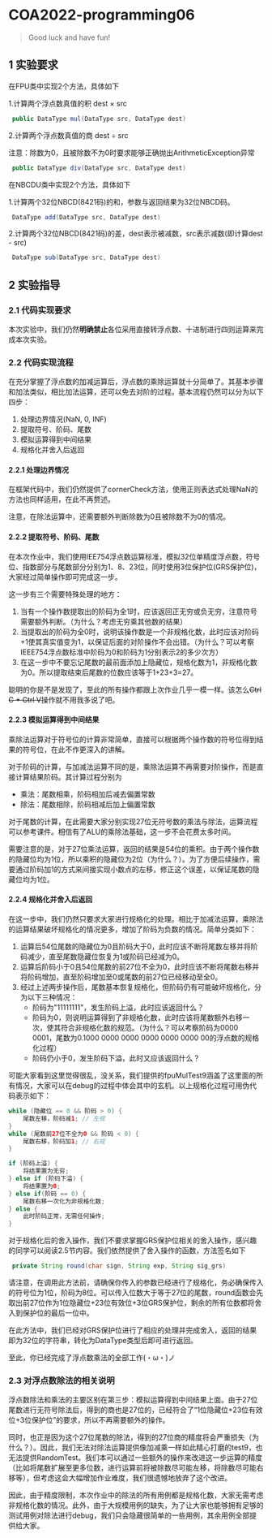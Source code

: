 # COA2022-programming06

> Good luck and have fun!



## 1 实验要求

在FPU类中实现2个方法，具体如下

1.计算两个浮点数真值的积 dest × src

``` java
 public DataType mul(DataType src, DataType dest)
```

2.计算两个浮点数真值的商 dest ÷ src

注意：除数为0，且被除数不为0时要求能够正确抛出ArithmeticException异常

``` java
 public DataType div(DataType src, DataType dest)
```



在NBCDU类中实现2个方法，具体如下

1.计算两个32位NBCD(8421码)的和，参数与返回结果为32位NBCD码。

``` java
 DataType add(DataType src, DataType dest)
```

2.计算两个32位NBCD(8421码)的差，dest表示被减数，src表示减数(即计算dest - src)

``` java
 DataType sub(DataType src, DataType dest)
```



## 2 实验指导

### 2.1 代码实现要求

本次实验中，我们仍然**明确禁止**各位采用直接转浮点数、十进制进行四则运算来完成本次实验。

### 2.2 代码实现流程

在充分掌握了浮点数的加减运算后，浮点数的乘除运算就十分简单了。其基本步骤和加法类似，相比加法运算，还可以免去对阶的过程。基本流程仍然可以分为以下四步：

1. 处理边界情况(NaN, 0, INF)
2. 提取符号、阶码、尾数
3. 模拟运算得到中间结果
4. 规格化并舍入后返回

#### 2.2.1 处理边界情况

在框架代码中，我们仍然提供了cornerCheck方法，使用正则表达式处理NaN的方法也同样适用，在此不再赘述。

注意，在除法运算中，还需要额外判断除数为0且被除数不为0的情况。

#### 2.2.2 提取符号、阶码、尾数

在本次作业中，我们使用IEE754浮点数运算标准，模拟32位单精度浮点数，符号位、指数部分与尾数部分分别为1、8、23位，同时使用3位保护位(GRS保护位)，大家经过简单操作即可完成这一步。

这一步有三个需要特殊处理的地方：

1. 当有一个操作数提取出的阶码为全1时，应该返回正无穷或负无穷，注意符号需要额外判断。（为什么？考虑无穷乘其他数的结果）
2. 当提取出的阶码为全0时，说明该操作数是一个非规格化数，此时应该对阶码+1使其真实值变为1，以保证后面的对阶操作不会出错。（为什么？可以考察IEEE754浮点数标准中阶码为0和阶码为1分别表示2的多少次方）
3. 在这一步中不要忘记尾数的最前面添加上隐藏位，规格化数为1，非规格化数为0。所以提取结束后尾数的位数应该等于1+23+3=27。

聪明的你是不是发现了，至此的所有操作都跟上次作业几乎一模一样。该怎么~~Ctrl C + Ctrl V~~操作就不用我多说了吧。

#### 2.2.3 模拟运算得到中间结果

乘除法运算对于符号位的计算非常简单，直接可以根据两个操作数的符号位得到结果的符号位，在此不作更深入的讲解。

对于阶码的计算，与加减法运算不同的是，乘除法运算不再需要对阶操作，而是直接计算结果阶码。其计算过程分别为

- 乘法：尾数相乘，阶码相加后减去偏置常数
- 除法：尾数相除，阶码相减后加上偏置常数

对于尾数的计算，在此需要大家分别实现27位无符号数的乘法与除法，运算流程可以参考课件。相信有了ALU的乘除法基础，这一步不会花费太多时间。

需要注意的是，对于27位乘法运算，返回的结果是54位的乘积。由于两个操作数的隐藏位均为1位，所以乘积的隐藏位为2位（为什么？）。为了方便后续操作，需要通过阶码加1的方式来间接实现小数点的左移，修正这个误差，以保证尾数的隐藏位均为1位。

#### 2.2.4 规格化并舍入后返回

在这一步中，我们仍然只要求大家进行规格化的处理。相比于加减法运算，乘除法的运算结果破坏规格化的情况更多，增加了阶码为负数的情况。简单分类如下：

1. 运算后54位尾数的隐藏位为0且阶码大于0，此时应该不断将尾数左移并将阶码减少，直至尾数隐藏位恢复为1或阶码已经减为0。
2. 运算后阶码小于0且54位尾数的前27位不全为0，此时应该不断将尾数右移并将阶码增加，直至阶码增加至0或尾数的前27位已经移动至全0。
3. 经过上述两步操作后，尾数基本恢复规格化，但阶码仍有可能破坏规格化，分为以下三种情况：
   - 阶码为"11111111"，发生阶码上溢，此时应该返回什么？
   - 阶码为0，则说明运算得到了非规格化数，此时应该将尾数额外右移一次，使其符合非规格化数的规范。（为什么？可以考察阶码为0000 0001，尾数为0.1000 0000 0000 0000 0000 0000 00的浮点数的规格化过程）
   - 阶码仍小于0，发生阶码下溢，此时又应该返回什么？

可能大家看到这里觉得很乱，没关系，我们提供的fpuMulTest9涵盖了这里面的所有情况，大家可以在debug的过程中体会其中的玄机。以上规格化过程可用伪代码表示如下：

```java
while (隐藏位 == 0 && 阶码 > 0) {
    尾数左移，阶码减1; // 左规
}
while (尾数前27位不全为0 && 阶码 < 0) {
    尾数右移，阶码加1; // 右规
}

if (阶码上溢) {
    将结果置为无穷;
} else if (阶码下溢) {
    将结果置为0;
} else if(阶码 == 0) {
	尾数右移一次化为非规格化数;
} else {
    此时阶码正常，无需任何操作;
}
```

对于规格化后的舍入操作，我们不要求掌握GRS保护位相关的舍入操作，感兴趣的同学可以阅读2.5节内容。我们依然提供了舍入操作的函数，方法签名如下

``` java
 private String round(char sign, String exp, String sig_grs) 
```

请注意，在调用此方法前，请确保你传入的参数已经进行了规格化，务必确保传入的符号位为1位，阶码为8位。可以传入位数大于等于27位的尾数，round函数会先取出前27位作为1位隐藏位+23位有效位+3位GRS保护位，剩余的所有位数都将舍入到保护位的最后一位中。

在此方法中，我们已经对GRS保护位进行了相应的处理并完成舍入，返回的结果即为32位的字符串，转化为DataType类型后即可进行返回。

至此，你已经完成了浮点数乘法的全部工作(・ω・)ノ

### 2.3 对浮点数除法的相关说明

浮点数除法和乘法的主要区别在第三步：模拟运算得到中间结果上面。由于27位尾数进行无符号除法后，得到的商也是27位的，已经符合了“1位隐藏位+23位有效位+3位保护位”的要求，所以不再需要额外的操作。

同时，也正是因为这个27位尾数的除法，得到的27位商的精度将会严重损失（为什么？）。因此，我们无法对除法运算提供像加减乘一样如此精心打磨的test9，也无法提供RandomTest。我们本可以通过一些额外的操作来改进这一步运算的精度（比如将尾数扩展至更多位数，进行运算前将被除数尽可能左移，将除数尽可能右移等），但考虑这会大幅增加作业难度，我们很遗憾地放弃了这个改进。

因此，由于精度限制，本次作业中的除法的所有用例都是规格化数，大家无需考虑非规格化数的情况。此外，由于大规模用例的缺失，为了让大家也能够拥有足够的测试用例对除法进行debug，我们只会隐藏很简单的一些用例，其余用例全部提供给大家。


